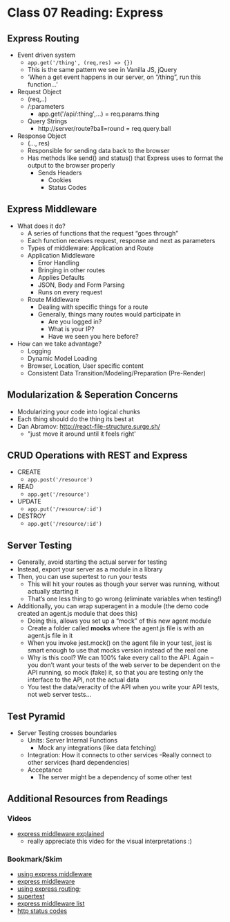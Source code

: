 # Class 07 Reading: Express

## Express Routing 
- Event driven system
    - ```app.get('/thing', (req,res) => {})```
    - This is the same pattern we see in Vanilla JS, jQuery
    - ‘When a get event happens in our server, on “/thing”, run this function…’
- Request Object 
    - (req,..)
    - /:parameters
        - app.get('/api/:thing',...) = req.params.thing
    - Query Strings
        - http://server/route?ball=round = req.query.ball
- Response Object
    - (..., res)
    - Responsible for sending data back to the browser
    - Has methods like send() and status() that Express uses to format the output to the browser properly
        - Sends Headers
            - Cookies
            - Status Codes

## Express Middleware 
- What does it do?
    - A series of functions that the request “goes through”
    - Each function receives request, response and next as parameters
    - Types of middleware: Application and Route
    - Application Middleware
        - Error Handling
        - Bringing in other routes
        - Applies Defaults
        - JSON, Body and Form Parsing
        - Runs on every request
    - Route Middleware
        - Dealing with specific things for a route
        - Generally, things many routes would participate in
            - Are you logged in?
            - What is your IP?
            - Have we seen you here before?
- How can we take advantage?
    - Logging
    - Dynamic Model Loading
    - Browser, Location, User specific content
    - Consistent Data Transition/Modeling/Preparation (Pre-Render)

## Modularization & Seperation Concerns 
- Modularizing your code into logical chunks
- Each thing should do the thing its best at
- Dan Abramov: http://react-file-structure.surge.sh/
    - "just move it around until it feels right' 

## CRUD Operations with REST and Express 
- CREATE
    - ```app.post('/resource')```
- READ
    - ```app.get('/resource')```
- UPDATE
    - ```app.put('/resource/:id')```
- DESTROY
    - ```app.get('/resource/:id')```

## Server Testing 
- Generally, avoid starting the actual server for testing
- Instead, export your server as a module in a library
- Then, you can use supertest to run your tests
    - This will hit your routes as though your server was running, without actually starting it
    - That’s one less thing to go wrong (eliminate variables when testing!)
- Additionally, you can wrap superagent in a module (the demo code created an agent.js module that does this)
    - Doing this, allows you set up a “mock” of this new agent module
    - Create a folder called __mocks__ where the agent.js file is with an agent.js file in it
    - When you invoke jest.mock() on the agent file in your test, jest is smart enough to use that mocks version instead of the real one
    - Why is this cool? We can 100% fake every call to the API. Again – you don’t want your tests of the web server to be dependent on the API running, so mock (fake) it, so that you are testing only the interface to the API, not the actual data
    - You test the data/veracity of the API when you write your API tests, not web server tests…    

## Test Pyramid 
- Server Testing crosses boundaries
    - Units: Server Internal Functions
        - Mock any integrations (like data fetching)
    - Integration: How it connects to other services
       -Really connect to other services (hard dependencies)
    - Acceptance
        - The server might be a dependency of some other test

## Additional Resources from Readings
### Videos 
- [express middleware explained](https://www.youtube.com/watch?v=9HOem0amlyg)
    - really appreciate this video for the visual interpretations :) 
### Bookmark/Skim 
- [using express middleware](https://expressjs.com/en/guide/using-middleware.html)
- [express middleware](https://www.tutorialspoint.com/expressjs/expressjs_middleware.htm)
- [using express routing;](https://expressjs.com/en/guide/routing.html)
- [supertest](https://github.com/visionmedia/supertest)
- [express middleware list](https://expressjs.com/en/resources/middleware.html)
- [http status codes](https://www.restapitutorial.com/httpstatuscodes.html)
